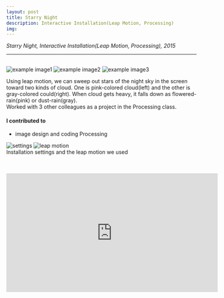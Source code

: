 ```yaml
---
layout: post
title: Starry Night
description: Interactive Installation(Leap Motion, Processing)
img:
---
```


<i>Starry Night, Interactive Installation(Leap Motion, Processing), 2015</i>

***

<br/>
<div class="img_row">
	<img class="col one" src="{{ site.baseurl }}/img/61.png" alt="example image1" title="example image1"/>
	<img class="col one" src="{{ site.baseurl }}/img/62.png" alt="example image2" title="example image2"/>
	<img class="col one" src="{{ site.baseurl }}/img/63.png" alt="example image3" title="example image3"/>
</div>


Using leap motion, we can sweep out stars of the night sky in the screen toward two kinds of cloud. One is pink-colored cloud(left) and the other is gray-colored could(right). When cloud gets heavy, it falls down as flowered-rain(pink) or dust-rain(gray).<br/>
Worked with 3 other colleagues as a project in the Processing class.<br/>

#### I contributed to
<ul>
<li>image design and coding Processing
</li>
</ul>

<div class="img_row">
	<img class="col two" src="{{ site.baseurl }}/img/64.jpg" alt="settings" title="settings"/>
	<img class="col one" src="{{ site.baseurl }}/img/66.jpg" alt="leap motion" title="leap motion"/>
</div>

<div class="col three caption">
	Installation settings and the leap motion we used
</div>
<br/><br/>

<p align="middle">
<iframe width="560" height="315" src="https://www.youtube.com/embed/yPT85NFiVO4" frameborder="0" allowfullscreen></iframe>
</p>

<br/><br/><br/>
